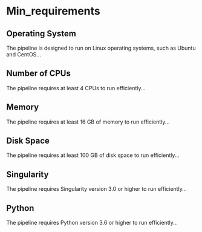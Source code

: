 # Min_requirements


## Operating System

The pipeline is designed to run on Linux operating systems, such as Ubuntu and CentOS...



## Number of CPUs

The pipeline requires at least 4 CPUs to run efficiently...



## Memory

The pipeline requires at least 16 GB of memory to run efficiently...



## Disk Space

The pipeline requires at least 100 GB of disk space to run efficiently...



## Singularity

The pipeline requires Singularity version 3.0 or higher to run efficiently...



## Python

The pipeline requires Python version 3.6 or higher to run efficiently...


